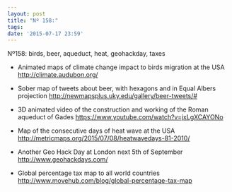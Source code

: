 ```yaml
---
layout: post
title: "Nº 158:"
tags:
date: '2015-07-17 23:59'
---
```


Nº158: birds, beer, aqueduct, heat, geohackday, taxes

* Animated maps of climate change impact to birds migration at the USA
  http://climate.audubon.org/

* Sober map of tweets about beer, with hexagons and in Equal Albers projection
  http://newmapsplus.uky.edu/gallery/beer-tweets/#

* 3D animated video of the construction and working of the Roman aqueduct of Gades
  https://www.youtube.com/watch?v=jxLgXCAYONo

* Map of the consecutive days of heat wave at the USA
  http://metricmaps.org/2015/07/08/heatwavedays-81-2010/

* Another Geo Hack Day at London next 5th of September
  http://www.geohackdays.com/

* Global percentage tax map to all world countries
  http://www.movehub.com/blog/global-percentage-tax-map
